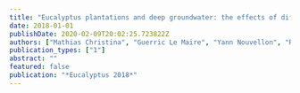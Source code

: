 ```yaml
---
title: "Eucalyptus plantations and deep groundwater: the effects of different potassium and water supply regimes on soil water uptake and water table depth"
date: 2018-01-01
publishDate: 2020-02-09T20:02:25.723822Z
authors: ["Mathias Christina", "Guerric Le Maire", "Yann Nouvellon", "Remi Vezy", "Bruno Bordron", "Patricia Battie Laclau", "Jose Leonardo M. Gonealves", "Juan Sinforiano Delgado-Rojas", "Jean-Pierre Bouillet", "Jean-Paul Laclau"]
publication_types: ["1"]
abstract: ""
featured: false
publication: "*Eucalyptus 2018*"
---
```


